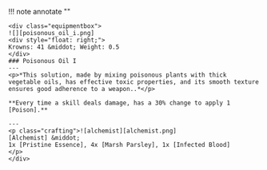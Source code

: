 !!! note annotate ""

    <div class="equipmentbox">
    ![][poisonous_oil_i.png]
    <div style="float: right;">
    Krowns: 41 &middot; Weight: 0.5
    </div>
    ### Poisonous Oil I
    ---
    <p>*This solution, made by mixing poisonous plants with thick vegetable oils, has effective toxic properties, and its smooth texture ensures good adherence to a weapon..*</p>

    **Every time a skill deals damage, has a 30% change to apply 1 [Poison].**

    ---
    <p class="crafting">![alchemist][alchemist.png] 
    [Alchemist] &middot; 
    1x [Pristine Essence], 4x [Marsh Parsley], 1x [Infected Blood]
    </p>
    </div>